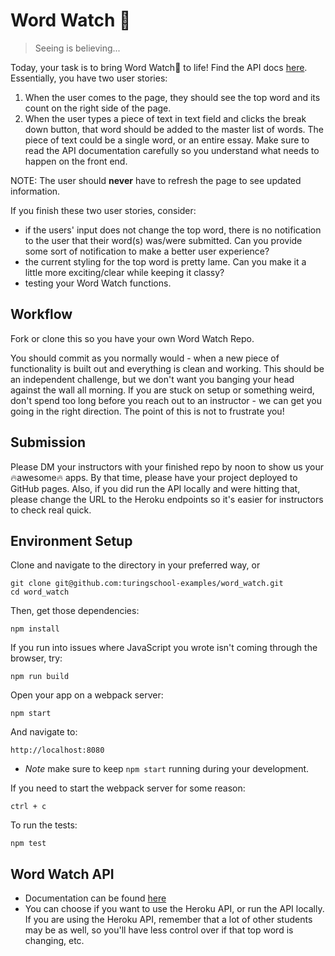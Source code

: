 # Word Watch 👀

> Seeing is believing...

Today, your task is to bring Word Watch👀 to life! Find the API docs [here](https://github.com/turingschool-examples/word-watch-api). Essentially, you have two user stories:

1. When the user comes to the page, they should see the top word and its count on the right side of the page.
2. When the user types a piece of text in text field and clicks the break down button, that word should be added to the master list of words. The piece of text could be a single word, or an entire essay. Make sure to read the API documentation carefully so you understand what needs to happen on the front end.

NOTE: The user should **never** have to refresh the page to see updated information.

If you finish these two user stories, consider:

- if the users' input does not change the top word, there is no notification to the user that their word(s) was/were submitted. Can you provide some sort of notification to make a better user experience?
- the current styling for the top word is pretty lame. Can you make it a little more exciting/clear while keeping it classy?
- testing your Word Watch functions.

## Workflow

Fork or clone this so you have your own Word Watch Repo.

You should commit as you normally would - when a new piece of functionality is built out and everything is clean and working. This should be an independent challenge, but we don't want you banging your head against the wall all morning. If you are stuck on setup or something weird, don't spend too long before you reach out to an instructor - we can get you going in the right direction. The point of this is not to frustrate you!

## Submission

Please DM your instructors with your finished repo by noon to show us your 🔥awesome🔥 apps. By that time, please have your project deployed to GitHub pages. Also, if you did run the API locally and were hitting that, please change the URL to the Heroku endpoints so it's easier for instructors to check real quick.

## Environment Setup

Clone and navigate to the directory in your preferred way, or

```shell
git clone git@github.com:turingschool-examples/word_watch.git
cd word_watch
```

Then, get those dependencies:

```shell
npm install
```

If you run into issues where JavaScript you wrote isn't coming through the browser, try:

```shell
npm run build
```

Open your app on a webpack server:

```shell
npm start
```

And navigate to:

```
http://localhost:8080
```

  * *Note* make sure to keep `npm start` running during your development.

If you need to start the webpack server for some reason:

```shell
ctrl + c
```

To run the tests:

```shell
npm test
```

## Word Watch API

* Documentation can be found [here](https://github.com/turingschool-examples/word-watch-api)
* You can choose if you want to use the Heroku API, or run the API locally. If you are using the Heroku API, remember that a lot of other students may be as well, so you'll have less control over if that top word is changing, etc.
